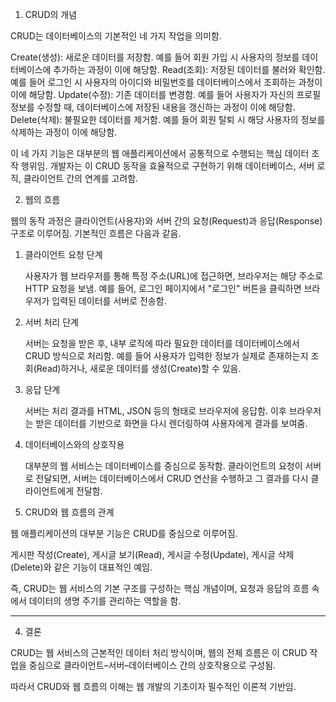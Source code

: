 1. CRUD의 개념

CRUD는 데이터베이스의 기본적인 네 가지 작업을 의미함.

Create(생성): 새로운 데이터를 저장함. 예를 들어 회원 가입 시 사용자의 정보를 데이터베이스에 추가하는 과정이 이에 해당함.
Read(조회): 저장된 데이터를 불러와 확인함. 예를 들어 로그인 시 사용자의 아이디와 비밀번호를 데이터베이스에서 조회하는 과정이 이에 해당함.
Update(수정): 기존 데이터를 변경함. 예를 들어 사용자가 자신의 프로필 정보를 수정할 때, 데이터베이스에 저장된 내용을 갱신하는 과정이 이에 해당함.
Delete(삭제): 불필요한 데이터를 제거함. 예를 들어 회원 탈퇴 시 해당 사용자의 정보를 삭제하는 과정이 이에 해당함.

이 네 가지 기능은 대부분의 웹 애플리케이션에서 공통적으로 수행되는 핵심 데이터 조작 행위임. 개발자는 이 CRUD 동작을 효율적으로 구현하기 위해 데이터베이스, 서버 로직, 클라이언트 간의 연계를 고려함.


2. 웹의 흐름

웹의 동작 과정은 클라이언트(사용자)와 서버 간의 요청(Request)과 응답(Response) 구조로 이루어짐. 기본적인 흐름은 다음과 같음.

1. 클라이언트 요청 단계
    
    사용자가 웹 브라우저를 통해 특정 주소(URL)에 접근하면, 브라우저는 해당 주소로 HTTP 요청을 보냄. 예를 들어, 로그인 페이지에서 "로그인" 버튼을 클릭하면 브라우저가 입력된 데이터를 서버로 전송함.
    
2. 서버 처리 단계
    
    서버는 요청을 받은 후, 내부 로직에 따라 필요한 데이터를 데이터베이스에서 CRUD 방식으로 처리함. 예를 들어 사용자가 입력한 정보가 실제로 존재하는지 조회(Read)하거나, 새로운 데이터를 생성(Create)할 수 있음.
    
3. 응답 단계
    
    서버는 처리 결과를 HTML, JSON 등의 형태로 브라우저에 응답함. 이후 브라우저는 받은 데이터를 기반으로 화면을 다시 렌더링하여 사용자에게 결과를 보여줌.
    
4. 데이터베이스와의 상호작용
    
    대부분의 웹 서비스는 데이터베이스를 중심으로 동작함. 클라이언트의 요청이 서버로 전달되면, 서버는 데이터베이스에서 CRUD 연산을 수행하고 그 결과를 다시 클라이언트에게 전달함.
    

3. CRUD와 웹 흐름의 관계

웹 애플리케이션의 대부분 기능은 CRUD를 중심으로 이루어짐.

게시판 작성(Create), 게시글 보기(Read), 게시글 수정(Update), 게시글 삭제(Delete)와 같은 기능이 대표적인 예임.

즉, CRUD는 웹 서비스의 기본 구조를 구성하는 핵심 개념이며, 요청과 응답의 흐름 속에서 데이터의 생명 주기를 관리하는 역할을 함.

---

4. 결론

CRUD는 웹 서비스의 근본적인 데이터 처리 방식이며, 웹의 전체 흐름은 이 CRUD 작업을 중심으로 클라이언트–서버–데이터베이스 간의 상호작용으로 구성됨.

따라서 CRUD와 웹 흐름의 이해는 웹 개발의 기초이자 필수적인 이론적 기반임.
